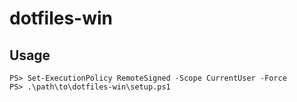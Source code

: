 # dotfiles-win

## Usage

```posh
PS> Set-ExecutionPolicy RemoteSigned -Scope CurrentUser -Force
PS> .\path\to\dotfiles-win\setup.ps1
```
